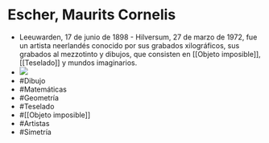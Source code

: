 # Escher, Maurits Cornelis

- Leeuwarden, 17 de junio de 1898 - Hilversum, 27 de marzo de 1972, fue un artista neerlandés conocido por sus grabados xilográficos, sus grabados al mezzotinto y dibujos, que consisten en [[Objeto imposible]], [[Teselado]] y mundos imaginarios.
- ![](https://hypernotes.zenkit.com/api/v1/lists/2362182/files/FT0RyI93T)
- #Dibujo
- #Matemáticas
- #Geometría
- #Teselado
- #[[Objeto imposible]]
- #Artistas
- #Simetría
